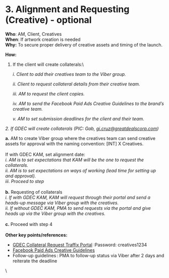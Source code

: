 # 3. Alignment and Requesting (Creative) - optional

**Who**: AM, Client, Creatives \
**When**: If artwork creation is needed \
**Why:** To secure proper delivery of creative assets and timing of the launch.&#x20;

**How:** &#x20;

1.  If the client will create collaterals:\


    _i. Client to add their creatives team to the Viber group._&#x20;

    _ii. Client to request collateral details from their creative team._&#x20;

    _iii. AM to request the client copies._&#x20;

    _iv. AM to send the Facebook Paid Ads Creative Guidelines to the brand’s creative team._&#x20;

    _v. AM to set submission deadlines for the client and their team._&#x20;

_2. If GDEC will create collaterals (PIC: Gab, gi.cruz@greatdealscorp.com)_

**a**_**.**_ AM to create Viber group where the creatives team can send creative assets for approval with the naming convention: \[INT] X Creatives.\
\
If with GDEC KAM, set alignment date:\
&#x20;    _i. AM is to set expectations that KAM will be the one to request the collaterals._ \
&#x20;    _ii. AM is to set expectations on ways of working (lead time for setting up and approval)._ \
&#x20;    _iii. Proceed to step_\
\
**b.** Requesting of collaterals\
_i. If with GDEC KAM, KAM will request through their portal and send a heads-up message via Viber group with the creatives._ \
_ii. If without GDEC KAM, PMA to send requests via the portal and give heads up via the Viber group with the creatives._ \
\
**c.** Proceed with step 4\
\
**Other key points/references:**&#x20;

* [GDEC Collateral Request Traffix Portal](https://gdeccreatives.wixsite.com/creativartwork) :Password: creatives1234&#x20;
* [Facebook Paid Ads Creative Guidelines](https://traffixph.sharepoint.com/sites/Traffix/\_layouts/15/guestaccess.aspx?guestaccesstoken=k1TfhgB0nXIE8wTgin4SMLgGEX4TVx6irDVGyL%2FzRtY%3D\&docid=2\_19a1dd185692342d4b75f34c4d4a0c730\&rev=1\&e=1emfU4)&#x20;
* Follow-up guidelines : PMA to follow-up status via Viber after 2 days and reiterate the deadline



\
